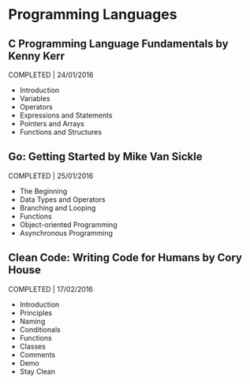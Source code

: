 # Programming Languages

## C Programming Language Fundamentals by Kenny Kerr
COMPLETED | 24/01/2016

- Introduction
- Variables
- Operators
- Expressions and Statements
- Pointers and Arrays
- Functions and Structures

## Go: Getting Started by Mike Van Sickle
COMPLETED | 25/01/2016

- The Beginning
- Data Types and Operators
- Branching and Looping
- Functions
- Object-oriented Programming
- Asynchronous Programming

## Clean Code: Writing Code for Humans by Cory House
COMPLETED | 17/02/2016

- Introduction
- Principles
- Naming
- Conditionals
- Functions
- Classes
- Comments
- Demo
- Stay Clean
